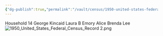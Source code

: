 ```yaml
---
{"dg-publish":true,"permalink":"/vault/census/1950-united-states-federal-census/","tags":["George-Wesley-Kincaid","Laura-Skaggs","Emory-Garfield-Kincaid","Alice-Legg","Brenda-Kincaid"]}
---
```


Household 14
George Kincaid
Laura B
Emory
Alice
Brenda Lee
![1950_United_States_Federal_Census_Record 2.png](/img/user/assets/1950_United_States_Federal_Census_Record%202.png)